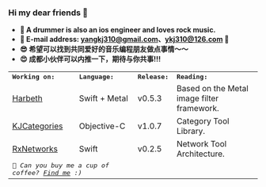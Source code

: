 ### Hi my dear friends 👋

* **🧸 A drummer is also an ios engineer and loves rock music.**
* **🎷 E-mail address: [yangkj310@gmail.com](yangkj310@gmail.com)、[ykj310@126.com](ykj310@126.com) 🎷**  
* **😎 希望可以找到共同爱好的音乐编程朋友做点事情～～**
* **😍 成都小伙伴可以内推一下，期待与你共事!!!**

<table>
<tr>
<td colspan="2">
<strong><samp>Working on:</samp></strong>
</td>
<td colspan="2">
<strong><samp>Language:</samp></strong>
</td>
<td colspan="2">
<strong><samp>Release:</samp></strong>
</td>
<td colspan="2">
<strong><samp>Reading:</samp></strong>
</td>
</tr>

<tr>
<td colspan="2">
<a href="https://github.com/yangKJ/Harbeth">Harbeth</a>
</td>
<td colspan="2">
Swift + Metal
</td>
<td colspan="2">
v0.5.3
</td>
<td colspan="2">
Based on the Metal image filter framework.
</td>
</tr>


<tr>
<td colspan="2">
<a href="https://github.com/yangKJ/KJCategories">KJCategories</a>
</td>
<td colspan="2">
Objective-C
</td>
<td colspan="2">
v1.0.7
</td>
<td colspan="2">
Category Tool Library.
</td>
</tr>

<tr>
<td colspan="2">
<a href="https://github.com/yangKJ/RxNetworks">RxNetworks</a>
</td>
<td colspan="2">
Swift
</td>
<td colspan="2">
v0.2.5
</td>
<td colspan="2">
Network Tool Architecture.
</td>
</tr>


  
<tr>
<td colspan="4">
<em><samp>🎷 Can you buy me a cup of coffee? <a href="https://www.buymeacoffee.com/yangkj3102">Find me</a> :)</samp></em>
<em><samp> </samp></em>
</td>

<td colspan="2" rowspan="2">
</td>
  
<td colspan="2" rowspan="2">
</td>


</td>
</tr>

</table>

<!--<p align="left">
<img src="https://img.zcool.cn/community/0161da5541af81000001a64bc753a4.jpg@1280w_1l_2o_100sh.jpg" width="500" hspace="1px">
</p>-->

  





